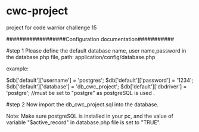 # cwc-project
project for code warrior challenge 15


##################Configuration documentation###########


 #step 1
 Please define the default database name, user name,password in the database.php file,  path: application/config/database.php

example: 

$db['default']['username'] = 'postgres';
$db['default']['password'] = '1234';
$db['default']['database'] = 'db_cwc_project';
$db['default']['dbdriver'] = 'postgre'; //must be set to "postgre" as postgreSQL is used . 
 
 
 #step 2
Now import the  db_cwc_project.sql into the database.

Note: Make sure postgreSQL is installed in your pc, and the value of variable "$active_record" in database.php file is set to "TRUE".
  
